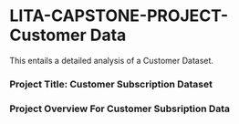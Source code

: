 # LITA-CAPSTONE-PROJECT- Customer Data
This entails a detailed analysis of a Customer Dataset.

### Project Title: Customer Subscription Dataset

### Project Overview For Customer Subsription Data
